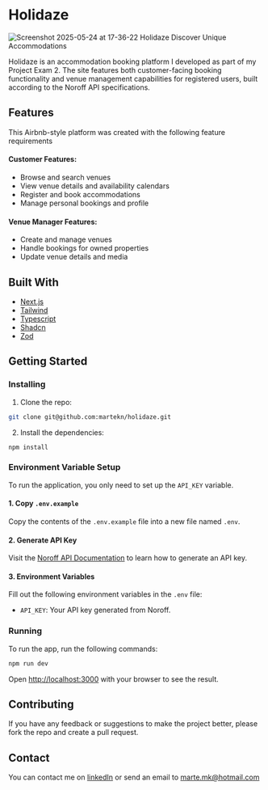 # Holidaze
![Screenshot 2025-05-24 at 17-36-22 Holidaze Discover Unique Accommodations](https://github.com/user-attachments/assets/6dfa3adf-7b60-4cce-89d5-b6f4432a73f9)

Holidaze is an accommodation booking platform I developed as part of my Project Exam 2. The site features both customer-facing booking functionality and venue management capabilities for registered users, built according to the Noroff API specifications.

## Features

This Airbnb-style platform was created with the following feature requirements

#### Customer Features:

- Browse and search venues
- View venue details and availability calendars
- Register and book accommodations
- Manage personal bookings and profile

#### Venue Manager Features:

- Create and manage venues
- Handle bookings for owned properties
- Update venue details and media

## Built With

- [Next.js](https://nextjs.org/)
- [Tailwind](https://v3.tailwindcss.com/)
- [Typescript](https://www.typescriptlang.org/)
- [Shadcn](https://ui.shadcn.com/)
- [Zod](https://zod.dev/)

## Getting Started

### Installing

1. Clone the repo:

```bash
git clone git@github.com:martekn/holidaze.git
```

2. Install the dependencies:

```
npm install
```

### Environment Variable Setup

To run the application, you only need to set up the `API_KEY` variable.

#### 1. Copy `.env.example`

Copy the contents of the `.env.example` file into a new file named `.env`.

#### 2. Generate API Key

Visit the [Noroff API Documentation](https://docs.noroff.dev/docs/v2/auth/api-key) to learn how to generate an API key.

#### 3. Environment Variables

Fill out the following environment variables in the `.env` file:

- `API_KEY`: Your API key generated from Noroff.

### Running

To run the app, run the following commands:

```bash
npm run dev
```

Open [http://localhost:3000](http://localhost:3000) with your browser to see the result.

## Contributing

If you have any feedback or suggestions to make the project better, please fork the repo and create a pull request.

## Contact

You can contact me on [linkedIn](https://www.linkedin.com/in/martekn/) or send an email to marte.mk@hotmail.com
